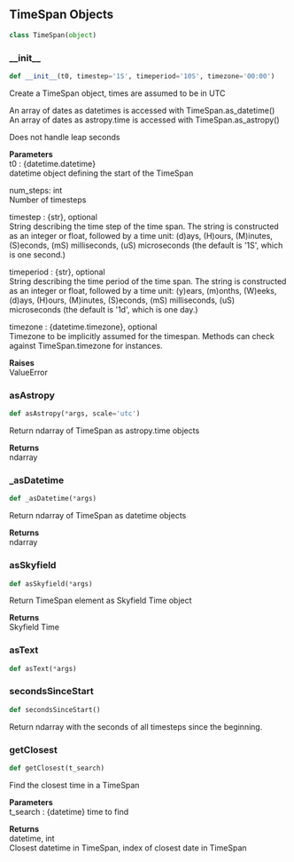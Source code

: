 
## TimeSpan Objects

```python
class TimeSpan(object)
```

### \_\_init\_\_

```python
def __init__(t0, timestep='1S', timeperiod='10S', timezone='00:00')
```

Create a TimeSpan object, times are assumed to be in UTC

An array of dates as datetimes is accessed with TimeSpan.as_datetime()  
An array of dates as astropy.time is accessed with TimeSpan.as_astropy()

Does not handle leap seconds

**Parameters**  
t0 : {datetime.datetime}  
	datetime object defining the start of the TimeSpan

num_steps: int  
	Number of timesteps

timestep : {str}, optional  
	String describing the time step of the time span. The string is constructed 
	as an integer or float, followed by a time unit: (d)ays,
	(H)ours, (M)inutes, (S)econds, (mS) milliseconds, (uS) microseconds
	(the default is '1S', which is one second.)

timeperiod : {str}, optional  
	String describing the time period of the time span. The string is constructed 
	as an integer or float, followed by a time unit: (y)ears, (m)onths, (W)eeks, (d)ays,
	(H)ours, (M)inutes, (S)econds, (mS) milliseconds, (uS) microseconds
	(the default is '1d', which is one day.)

timezone : {datetime.timezone}, optional  
	Timezone to be implicitly assumed for the timespan. Methods can check against 
	TimeSpan.timezone for instances.

**Raises**  
ValueError

### asAstropy

```python
def asAstropy(*args, scale='utc')
```

Return ndarray of TimeSpan as astropy.time objects

**Returns**  
ndarray


### _asDatetime

```python
def _asDatetime(*args)
```

Return ndarray of TimeSpan as datetime objects	

**Returns**  
ndarray



### asSkyfield

```python
def asSkyfield(*args)
```

Return TimeSpan element as Skyfield Time object

**Returns**  
Skyfield Time



### asText

```python
def asText(*args)
```



### secondsSinceStart

```python
def secondsSinceStart()
```

Return ndarray with the seconds of all timesteps since the beginning.



### getClosest

```python
def getClosest(t_search)
```

Find the closest time in a TimeSpan

**Parameters**  
t_search : {datetime}
	time to find

**Returns**  
datetime, int  
	Closest datetime in TimeSpan, index of closest date in TimeSpan

